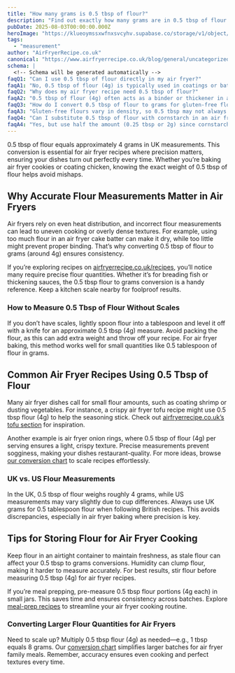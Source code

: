 ```yaml
---
title: "How many grams is 0.5 tbsp of flour?"
description: "Find out exactly how many grams are in 0.5 tbsp of flour for perfect air fryer recipes every time. Get the UK conversion now!"
pubDate: 2025-08-03T00:00:00.000Z
heroImage: "https://klueoymssxwfnxsvcyhv.supabase.co/storage/v1/object/public/Shmucket/how-many-grams-is-0-5-tbsp-of-flour.webp"
tags:
  - "measurement"
author: "AirFryerRecipe.co.uk"
canonical: "https://www.airfryerrecipe.co.uk/blog/general/uncategorized/how-many-grams-is-0-5-tbsp-of-flour"
schema: |
  <!-- Schema will be generated automatically -->
faqQ1: "Can I use 0.5 tbsp of flour directly in my air fryer?"
faqA1: "No, 0.5 tbsp of flour (4g) is typically used in coatings or batters before air frying. Sprinkling dry flour directly into the air fryer can cause uneven cooking or a messy cleanup. Always mix it with other ingredients for best results."
faqQ2: "Why does my air fryer recipe need 0.5 tbsp of flour?"
faqA2: "0.5 tbsp of flour (4g) often acts as a binder or thickener in air fryer recipes. It helps coatings stick to proteins or creates a crispier texture. For delicate dishes like tempura, this small amount makes a big difference."
faqQ3: "How do I convert 0.5 tbsp of flour to grams for gluten-free flour?"
faqA3: "Gluten-free flours vary in density, so 0.5 tbsp may not always equal 4 grams. Weigh it separately or check the packaging for conversions. Almond flour, for example, is lighter—0.5 tbsp is closer to 3 grams."
faqQ4: "Can I substitute 0.5 tbsp of flour with cornstarch in an air fryer?"
faqA4: "Yes, but use half the amount (0.25 tbsp or 2g) since cornstarch is more absorbent. It’s great for crispiness but can dry out dishes if overused. Test small batches first to adjust textures."
---
```

<p>0.5 tbsp of flour equals approximately 4 grams in UK measurements. This conversion is essential for air fryer recipes where precision matters, ensuring your dishes turn out perfectly every time. Whether you’re baking air fryer cookies or coating chicken, knowing the exact weight of 0.5 tbsp of flour helps avoid mishaps.</p>  

<h2>Why Accurate Flour Measurements Matter in Air Fryers</h2>  
<p>Air fryers rely on even heat distribution, and incorrect flour measurements can lead to uneven cooking or overly dense textures. For example, using too much flour in an air fryer cake batter can make it dry, while too little might prevent proper binding. That’s why converting 0.5 tbsp of flour to grams (around 4g) ensures consistency.</p>  

<p>If you’re exploring recipes on <a href=https://www.airfryerrecipe.co.uk/recipes>airfryerrecipe.co.uk/recipes</a>, you’ll notice many require precise flour quantities. Whether it’s for breading fish or thickening sauces, the 0.5 tbsp flour to grams conversion is a handy reference. Keep a kitchen scale nearby for foolproof results.</p>  

<h3>How to Measure 0.5 Tbsp of Flour Without Scales</h3>  
<p>If you don’t have scales, lightly spoon flour into a tablespoon and level it off with a knife for an approximate 0.5 tbsp (4g) measure. Avoid packing the flour, as this can add extra weight and throw off your recipe. For air fryer baking, this method works well for small quantities like 0.5 tablespoon of flour in grams.</p>  

<h2>Common Air Fryer Recipes Using 0.5 Tbsp of Flour</h2>  
<p>Many air fryer dishes call for small flour amounts, such as coating shrimp or dusting vegetables. For instance, a crispy air fryer tofu recipe might use 0.5 tbsp flour (4g) to help the seasoning stick. Check out <a href=https://www.airfryerrecipe.co.uk/recipe-category/tofu>airfryerrecipe.co.uk’s tofu section</a> for inspiration.</p>  

<p>Another example is air fryer onion rings, where 0.5 tbsp of flour (4g) per serving ensures a light, crispy texture. Precise measurements prevent sogginess, making your dishes restaurant-quality. For more ideas, browse <a href=https://www.airfryerrecipe.co.uk/air-fryer-conversion-chart>our conversion chart</a> to scale recipes effortlessly.</p>  

<h3>UK vs. US Flour Measurements</h3>  
<p>In the UK, 0.5 tbsp of flour weighs roughly 4 grams, while US measurements may vary slightly due to cup differences. Always use UK grams for 0.5 tablespoon flour when following British recipes. This avoids discrepancies, especially in air fryer baking where precision is key.</p>  

<h2>Tips for Storing Flour for Air Fryer Cooking</h2>  
<p>Keep flour in an airtight container to maintain freshness, as stale flour can affect your 0.5 tbsp to grams conversions. Humidity can clump flour, making it harder to measure accurately. For best results, stir flour before measuring 0.5 tbsp (4g) for air fryer recipes.</p>  

<p>If you’re meal prepping, pre-measure 0.5 tbsp flour portions (4g each) in small jars. This saves time and ensures consistency across batches. Explore <a href=https://www.airfryerrecipe.co.uk/recipe-category/meal-prep>meal-prep recipes</a> to streamline your air fryer cooking routine.</p>  

<h3>Converting Larger Flour Quantities for Air Fryers</h3>  
<p>Need to scale up? Multiply 0.5 tbsp flour (4g) as needed—e.g., 1 tbsp equals 8 grams. Our <a href=https://www.airfryerrecipe.co.uk/air-fryer-conversion-chart>conversion chart</a> simplifies larger batches for air fryer family meals. Remember, accuracy ensures even cooking and perfect textures every time.</p>

